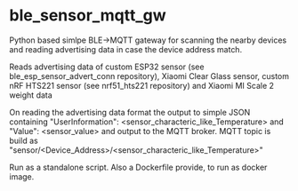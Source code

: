 # ble_sensor_mqtt_gw

Python based simlpe BLE->MQTT gateway for scanning the nearby devices and reading advertising data in case the device address match.

Reads advertising data of custom ESP32 sensor (see ble_esp_sensor_advert_conn repository), Xiaomi Clear Glass sensor, custom nRF HTS221 sensor (see nrf51_hts221 repository) and Xiaomi MI Scale 2 weight data

On reading the advertising data format the output to simple JSON containing "UserInformation": <sensor_characteric_like_Temperature> and "Value": <sensor_value> and output to the MQTT broker. MQTT topic is build as "sensor/<Device_Address>/<sensor_characteric_like_Temperature>"

Run as a standalone script. Also a Dockerfile provide, to run as docker image.
